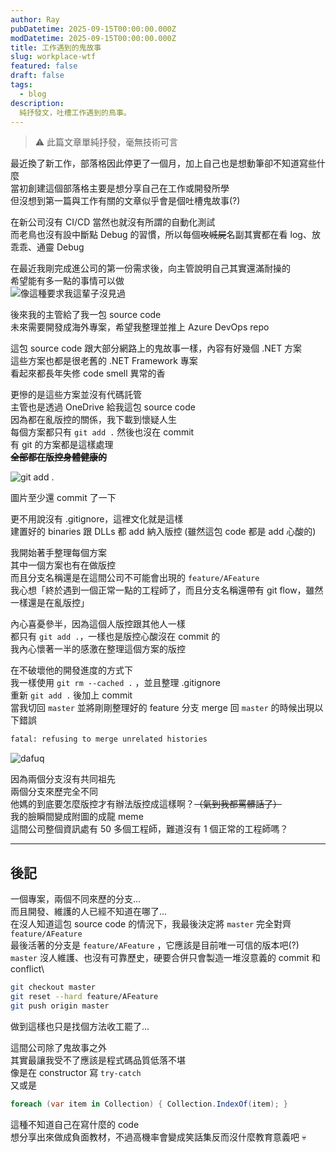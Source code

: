 ```yaml
---
author: Ray
pubDatetime: 2025-09-15T00:00:00.000Z
modDatetime: 2025-09-15T00:00:00.000Z
title: 工作遇到的鬼故事
slug: workplace-wtf
featured: false
draft: false
tags:
  - blog
description:
  純抒發文，吐槽工作遇到的鳥事。
---
```


> ⚠️ 此篇文章單純抒發，毫無技術可言

最近換了新工作，部落格因此停更了一個月，加上自己也是想動筆卻不知道寫些什麼\
當初創建這個部落格主要是想分享自己在工作或開發所學\
但沒想到第一篇與工作有關的文章似乎會是個吐槽鬼故事(?)

在新公司沒有 CI/CD 當然也就沒有所謂的自動化測試\
而老鳥也沒有設中斷點 Debug 的習慣，所以每個~~攻城屍~~名副其實都在看 log、放乖乖、通靈 Debug

在最近我剛完成進公司的第一份需求後，向主管說明自己其實還滿耐操的\
希望能有多一點的事情可以做\
![像這種要求我這輩子沒見過](https://memeprod.sgp1.digitaloceanspaces.com/user-wtf/1686207131319.jpg)

後來我的主管給了我一包 source code\
未來需要開發成海外專案，希望我整理並推上 Azure DevOps repo

這包 source code 跟大部分網路上的鬼故事一樣，內容有好幾個 .NET 方案\
這些方案也都是很老舊的 .NET Framework 專案\
看起來都長年失修 code smell 異常的香

更慘的是這些方案並沒有代碼託管\
主管也是透過 OneDrive 給我這包 source code\
因為都在亂版控的關係，我下載到懷疑人生\
每個方案都只有 `git add .` 然後也沒在 commit\
有 git 的方案都是這樣處理\
~~**全部都在版控身體健康的**~~

![git add .](https://preview.redd.it/idpfdaayxie71.jpg?width=640&crop=smart&auto=webp&s=0e2ba5d1617f5eebc4aa181ad3937df674e51391)
<div class="text-center">圖片至少還 commit 了一下</div>

更不用說沒有 .gitignore，這裡文化就是這樣\
建置好的 binaries 跟 DLLs 都 add 納入版控 (雖然這包 code 都是 add 心酸的)

我開始著手整理每個方案\
其中一個方案也有在做版控\
而且分支名稱還是在這間公司不可能會出現的 `feature/AFeature` \
我心想「終於遇到一個正常一點的工程師了，而且分支名稱還帶有 git flow，雖然一樣還是在亂版控」

內心喜憂參半，因為這個人版控跟其他人一樣\
都只有 `git add .`，一樣也是版控心酸沒在 commit 的\
我內心懷著一半的感激在整理這個方案的版控

在不破壞他的開發進度的方式下\
我一樣使用 `git rm --cached .` ，並且整理 .gitignore\
重新 `git add .` 後加上 commit\
當我切回 `master` 並將剛剛整理好的 feature 分支 merge 回 `master` 的時候出現以下錯誤
```bash
fatal: refusing to merge unrelated histories
```
![dafuq](https://s.yimg.com/ny/api/res/1.2/1KIdjxhzNp_zeQAvo8BI5w--/YXBwaWQ9aGlnaGxhbmRlcjt3PTY0MDtoPTM2MA--/https://s.yimg.com/os/creatr-uploaded-images/2021-10/3294ec50-37bd-11ec-beeb-a359b2e3a2be)


因為兩個分支沒有共同祖先\
兩個分支來歷完全不同\
他媽的到底要怎麼版控才有辦法版控成這樣啊？~~（氣到我都罵髒話了）~~\
我的臉瞬間變成附圖的成龍 meme\
這間公司整個資訊處有 50 多個工程師，難道沒有 1 個正常的工程師嗎？

---

## 後記

一個專案，兩個不同來歷的分支...\
而且開發、維護的人已經不知道在哪了...\
在沒人知道這包 source code 的情況下，我最後決定將 `master` 完全對齊 `feature/AFeature`\
最後活著的分支是 `feature/AFeature` ，它應該是目前唯一可信的版本吧(?)\
`master` 沒人維護、也沒有可靠歷史，硬要合併只會製造一堆沒意義的 commit 和 conflict\
```bash
git checkout master
git reset --hard feature/AFeature
git push origin master
```
做到這樣也只是找個方法收工罷了...

這間公司除了鬼故事之外\
其實最讓我受不了應該是程式碼品質低落不堪\
像是在 constructor 寫 `try-catch`\
又或是
```cs
foreach (var item in Collection) { Collection.IndexOf(item); }
```
這種不知道自己在寫什麼的 code\
想分享出來做成負面教材，不過高機率會變成笑話集反而沒什麼教育意義吧 💀